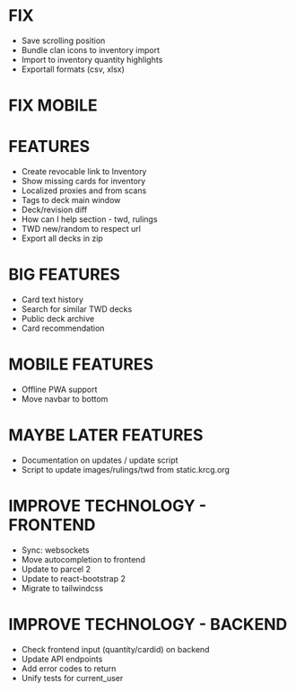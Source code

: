# FIX
* Save scrolling position
* Bundle clan icons to inventory import
* Import to inventory quantity highlights
* Exportall formats (csv, xlsx)

# FIX MOBILE

# FEATURES
* Create revocable link to Inventory
* Show missing cards for inventory
* Localized proxies and from scans
* Tags to deck main window
* Deck/revision diff
* How can I help section - twd, rulings
* TWD new/random to respect url
* Export all decks in zip

# BIG FEATURES
* Card text history
* Search for similar TWD decks
* Public deck archive
* Card recommendation

# MOBILE FEATURES
* Offline PWA support
* Move navbar to bottom

# MAYBE LATER FEATURES
* Documentation on updates / update script
* Script to update images/rulings/twd from static.krcg.org

# IMPROVE TECHNOLOGY - FRONTEND
* Sync: websockets
* Move autocompletion to frontend
* Update to parcel 2
* Update to react-bootstrap 2
* Migrate to tailwindcss

# IMPROVE TECHNOLOGY - BACKEND
* Check frontend input (quantity/cardid) on backend
* Update API endpoints
* Add error codes to return
* Unify tests for current_user
